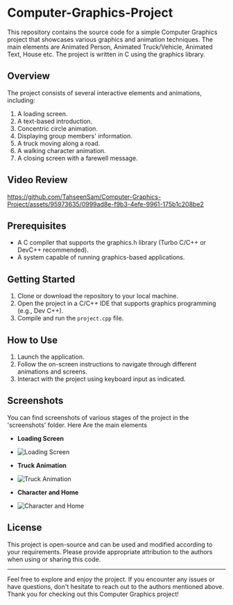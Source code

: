 # Computer-Graphics-Project
This repository contains the source code for a simple Computer Graphics project that showcases various graphics and animation techniques. The main elements are Animated Person, Animated Truck/Vehicle, Animated Text, House etc. The project is written in C using the graphics library.

## Overview

The project consists of several interactive elements and animations, including:

1. A loading screen.
2. A text-based introduction.
3. Concentric circle animation.
4. Displaying group members' information.
5. A truck moving along a road.
6. A walking character animation.
7. A closing screen with a farewell message.

## Video Review
https://github.com/TahseenSam/Computer-Graphics-Project/assets/95973635/0999ad8e-f9b3-4efe-9961-175b1c208be2


## Prerequisites
- A C compiler that supports the graphics.h library (Turbo C/C++ or DevC++ recommended).
- A system capable of running graphics-based applications.

## Getting Started

1. Clone or download the repository to your local machine.
2. Open the project in a C/C++ IDE that supports graphics programming (e.g.,  Dev C++).
3. Compile and run the `project.cpp` file.

## How to Use

1. Launch the application.
2. Follow the on-screen instructions to navigate through different animations and screens.
3. Interact with the project using keyboard input as indicated.

## Screenshots
You can find screenshots of various stages of the project in the 'screenshots' folder. Here Are the main elements
- **Loading Screen**
- 
  ![Loading Screen](https://github.com/TahseenSam/Computer-Graphics-Project/assets/95973635/a903dbd3-9792-4bed-8b35-f590d8329f5b)

- **Truck Animation**
- 
  ![Truck Animation](https://github.com/TahseenSam/Computer-Graphics-Project/assets/95973635/19e97e75-28aa-402f-b1ce-f9f44c67966b)

- **Character and Home**
- 
  ![Character and Home](https://github.com/TahseenSam/Computer-Graphics-Project/assets/95973635/df05a53c-9228-4371-ba8d-78bafa001779)

## License

This project is open-source and can be used and modified according to your requirements. Please provide appropriate attribution to the authors when using or sharing this code.

---

Feel free to explore and enjoy the project. If you encounter any issues or have questions, don't hesitate to reach out to the authors mentioned above. Thank you for checking out this Computer Graphics project!
